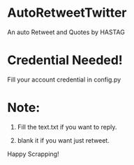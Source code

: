 # AutoRetweetTwitter
An auto Retweet and Quotes by HASTAG

# Credential Needed!

  Fill your account credential in config.py
  
# Note:

  1. Fill the text.txt if you want to reply.
  
  2. blank it if you want just retweet.


Happy Scrapping!
